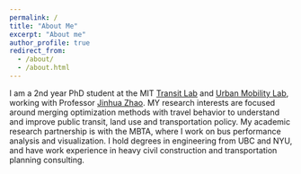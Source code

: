 ```yaml
---
permalink: /
title: "About Me"
excerpt: "About me"
author_profile: true
redirect_from: 
  - /about/
  - /about.html
---
```


I am a 2nd year PhD student at the MIT [Transit Lab](transit.mit.edu) and [Urban Mobility Lab](mobility.mit.edu), working with Professor [Jinhua Zhao](https://dusp.mit.edu/faculty/jinhua-zhao). MY research interests are focused around merging optimization methods with travel behavior to understand and improve public transit, land use and transportation policy. My academic research partnership is with the MBTA, where I work on bus performance analysis and visualization. I hold degrees in engineering from UBC and NYU, and have work experience in heavy civil construction and transportation planning consulting. 
